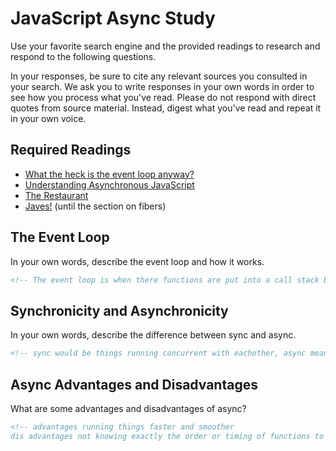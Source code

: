# JavaScript Async Study

Use your favorite search engine and the provided readings to research and
respond to the following questions.

In your responses, be sure to cite any relevant sources you consulted in your
search. We ask you to write responses in your own words in order to see how you
process what you've read. Please do not respond with direct quotes from source
material. Instead, digest what you've read and repeat it in your own voice.

## Required Readings

-   [What the heck is the event loop anyway?](https://www.youtube.com/watch?v=8aGhZQkoFbQ)
-   [Understanding Asynchronous JavaScript](https://www.youtube.com/watch?v=vMfg0xGjcOI)
-   [The Restaurant](https://www.codeschool.com/blog/2014/10/30/understanding-node-js/)
-   [Javes!](https://www.discovermeteor.com/blog/understanding-sync-async-javascript-node/) (until the section on fibers)

## The Event Loop

In your own words, describe the event loop and how it works.

```md
<!-- The event loop is when there functions are put into a call stack because only one function can be executed at a time. other functions are put into a queue to be executed, as the stack functions are executed the queue loops the ones that havent been called yet to the stack.-->
```

## Synchronicity and Asynchronicity

In your own words, describe the difference between sync and async.

```md
<!-- sync would be things running concurrent with eachother, async means that one thing at a a time runs but while we are waiting for a function to finish we can execute another function.  -->
```

## Async Advantages and Disadvantages

What are some advantages and disadvantages of async?

```md
<!-- advantages running things faster and smoother
dis advantages not knowing exactly the order or timing of functions to finish executing-->
```
